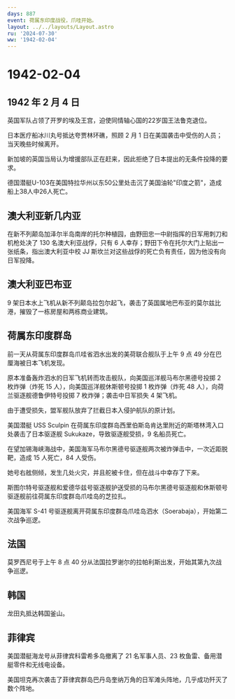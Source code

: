 ```yaml
---
days: 887
event: 荷属东印度战役，爪哇开始。
layout: ../../layouts/Layout.astro
ru: '2024-07-30'
ww: '1942-02-04'
---
```


# 1942-02-04

## 1942 年 2 月 4 日

英国军队占领了开罗的埃及王宫，迫使同情轴心国的22岁国王法鲁克退位。

日本医疗船冰川丸号抵达夸贾林环礁，照顾 2 月 1
日在美国袭击中受伤的人员；当天晚些时候离开。

新加坡的英国当局认为增援部队正在赶来，因此拒绝了日本提出的无条件投降的要求。

德国潜艇U-103在美国特拉华州以东50公里处击沉了美国油轮"印度之箭"，造成船上38人中26人死亡。

## 澳大利亚新几内亚

在新不列颠岛加泽尔半岛南岸的托尔种植园，由野田忠一中尉指挥的日军用刺刀和机枪处决了
130 名澳大利亚战俘，只有 6
人幸存；野田下令在托尔大门上贴出一张纸条，指出澳大利亚中校 JJ
斯坎兰对这些战俘的死亡负有责任，因为他没有向日军投降。

## 澳大利亚巴布亚

9
架日本水上飞机从新不列颠岛拉包尔起飞，袭击了英国属地巴布亚的莫尔兹比港，摧毁了一栋房屋和两栋商业建筑。

## 荷属东印度群岛

前一天从荷属东印度群岛爪哇省泗水出发的美荷联合舰队于上午 9 点 49
分在巴厘海被日本飞机发现。

原本准备轰炸泗水的日军飞机转而攻击舰队，向美国巡洋舰马布尔黑德号投掷 2
枚炸弹（炸死 15 人），向美国巡洋舰休斯顿号投掷 1 枚炸弹（炸死 48
人），向荷兰驱逐舰德鲁伊特号投掷 7 枚炸弹；袭击中日军损失 4 架飞机。

由于遭受损失，盟军舰队放弃了拦截日本入侵护航队的原计划。

美国潜艇 USS Sculpin
在荷属东印度群岛西里伯斯岛肯达里附近的斯塔林湾入口处袭击了日本驱逐舰
Sukukaze，导致驱逐舰受损，9 名船员死亡。

在望加锡海峡海战中，美国海军马布尔黑德号驱逐舰两次被炸弹击中，一次近距脱靶，造成
15 人死亡，84 人受伤。

她号右舷侧倾，发生几处火灾，并且舵被卡住，但在战斗中幸存了下来。

斯图尔特号驱逐舰和爱德华兹号驱逐舰护送受损的马布尔黑德号驱逐舰和休斯顿号驱逐舰前往荷属东印度群岛爪哇岛的芝拉扎。

美国海军 S-41
号驱逐舰离开荷属东印度群岛爪哇岛泗水（Soerabaja），开始第二次战争巡逻。

## 法国

莫罗西尼号于上午 8 点 40
分从法国拉罗谢尔的拉帕利斯出发，开始其第九次战争巡逻。

## 韩国

龙田丸抵达韩国釜山。

## 菲律宾

美国潜艇海龙号从菲律宾科雷希多岛撤离了 21 名军事人员、23
枚鱼雷、备用潜艇零件和无线电设备。

美国坦克再次袭击了菲律宾群岛巴丹岛奎纳万角的日军滩头阵地，几乎成功歼灭了数个阵地。